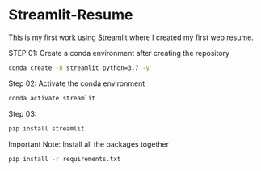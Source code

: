 # Streamlit-Resume
This is my first work using Streamlit where I created my first web resume.

STEP 01: Create a conda environment after creating the repository
```bash
conda create -n streamlit python=3.7 -y
```
Step 02: Activate the conda environment
```bash
conda activate streamlit
```

Step 03:
```bash
pip install streamlit
```

Important Note: Install all the packages together

```bash
pip install -r requirements.txt
```